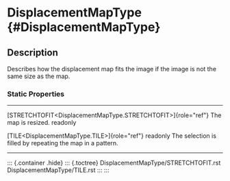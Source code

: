 DisplacementMapType {#DisplacementMapType}
===================

Description
-----------

Describes how the displacement map fits the image if the image is not
the same size as the map.

### Static Properties

  ---------------------------------------------------------------- ----------------------------------
  [STRETCHTOFIT\<DisplacementMapType.STRETCHTOFIT\>]{role="ref"}   The map is resized.
  readonly                                                         

  [TILE\<DisplacementMapType.TILE\>]{role="ref"} readonly          The selection is filled by
                                                                   repeating the map in a pattern.
  ---------------------------------------------------------------- ----------------------------------

::: {.container .hide}
::: {.toctree}
DisplacementMapType/STRETCHTOFIT.rst DisplacementMapType/TILE.rst
:::
:::
